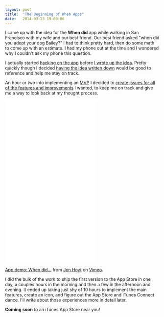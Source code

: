 ```yaml
---
layout: post
title:  "The Beginning of When Apps"
date:   2014-03-23 19:00:00
---
```


I came up with the idea for the **When did** app while walking in San Francisco with my wife and our best friend. Our best friend asked "when did you adopt your dog Bailey?" I had to think pretty hard, then do some math to come up with an estimate. I had my phone out at the time and I wondered why I couldn't ask my phone this question.

I actually started [hacking on the app](https://github.com/when-apps/whendid-ios/commit/ff296a75b47c1f55bdf1ecc300ff262053eff474) before [I wrote up the idea](https://github.com/jonmagic/product/blob/master/when_did/README.md). Pretty quickly though I decided [having the idea written down](https://github.com/jonmagic/product/commit/049248b6ce3680dd60c952178c17e919cf5fb0f7#diff-2fe300fd311a3c028ae4d5287286a200) would be good to reference and help me stay on track.

An hour or two into implementing an [MVP](http://en.wikipedia.org/wiki/Minimum_viable_product) I decided to [create issues for all of the features and improvements](https://github.com/when-apps/whendid-ios/issues?page=1&state=closed) I wanted, to keep me on track and give me a way to look back at my thought process.

<iframe src="//player.vimeo.com/video/89882519" width="300" height="533" frameborder="0" webkitallowfullscreen mozallowfullscreen allowfullscreen></iframe> <p><a href="http://vimeo.com/89882519">App demo: When did...</a> from <a href="http://vimeo.com/jonmagic">Jon Hoyt</a> on <a href="https://vimeo.com">Vimeo</a>.</p>

I did the bulk of the work to ship the first version to the App Store in one day, a couples hours in the morning and then a few in the afternoon and evening. It ended up taking just shy of 10 hours to implement the main features, create an icon, and figure out the App Store and iTunes Connect dance. I'll write about those experiences more in detail later.

**Coming soon** to an iTunes App Store near you!
